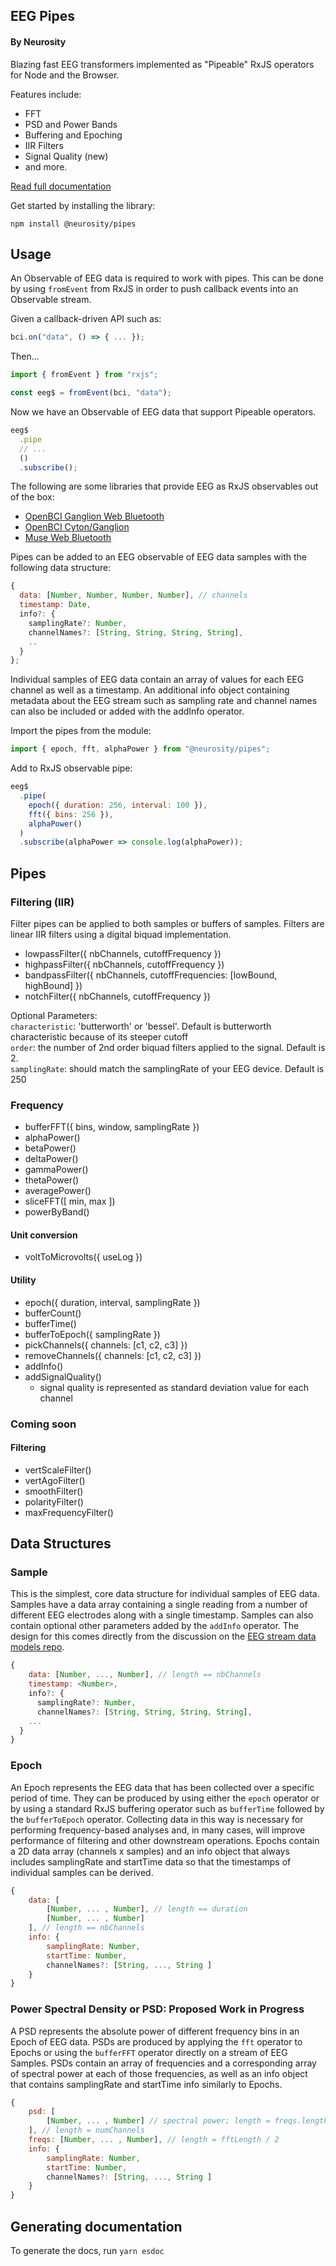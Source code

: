 ## EEG Pipes

#### By Neurosity

Blazing fast EEG transformers implemented as "Pipeable" RxJS operators for Node and the Browser.

Features include:

- FFT
- PSD and Power Bands
- Buffering and Epoching
- IIR Filters
- Signal Quality (new)
- and more.

[Read full documentation](https://neurosity.github.io/eeg-pipes)

Get started by installing the library:

```
npm install @neurosity/pipes
```

## Usage

An Observable of EEG data is required to work with pipes. This can be done by using `fromEvent` from RxJS in order to push callback events into an Observable stream.

Given a callback-driven API such as:

```js
bci.on("data", () => { ... });
```

Then...

```js
import { fromEvent } from "rxjs";

const eeg$ = fromEvent(bci, "data");
```

Now we have an Observable of EEG data that support Pipeable operators.

```js
eeg$
  .pipe
  // ...
  ()
  .subscribe();
```

The following are some libraries that provide EEG as RxJS observables out of the box:

- [OpenBCI Ganglion Web Bluetooth](https://github.com/neurosity/ganglion-ble)
- [OpenBCI Cyton/Ganglion](https://github.com/neurosity/openbci-observable)
- [Muse Web Bluetooth](https://github.com/urish/muse-js)

Pipes can be added to an EEG observable of EEG data samples with the
following data structure:

```js
{
  data: [Number, Number, Number, Number], // channels
  timestamp: Date,
  info?: {
  	samplingRate?: Number,
  	channelNames?: [String, String, String, String],
  	..
  }
};
```

Individual samples of EEG data contain an array of values for each EEG channel as well as a timestamp. An additional info object containing metadata about the EEG stream such as sampling rate and channel names can also be included or added with the addInfo operator.

Import the pipes from the module:

```js
import { epoch, fft, alphaPower } from "@neurosity/pipes";
```

Add to RxJS observable pipe:

```js
eeg$
  .pipe(
    epoch({ duration: 256, interval: 100 }),
    fft({ bins: 256 }),
    alphaPower()
  )
  .subscribe(alphaPower => console.log(alphaPower));
```

## Pipes

### Filtering (IIR)

Filter pipes can be applied to both samples or buffers of samples. Filters are linear IIR filters using a digital biquad implementation.

- lowpassFilter({ nbChannels, cutoffFrequency })
- highpassFilter({ nbChannels, cutoffFrequency })
- bandpassFilter({ nbChannels, cutoffFrequencies: [lowBound, highBound] })
- notchFilter({ nbChannels, cutoffFrequency })

Optional Parameters:  
`characteristic`: 'butterworth' or 'bessel'. Default is butterworth characteristic because of its steeper cutoff  
`order`: the number of 2nd order biquad filters applied to the signal. Default is 2.  
`samplingRate`: should match the samplingRate of your EEG device. Default is 250

### Frequency

- bufferFFT({ bins, window, samplingRate })
- alphaPower()
- betaPower()
- deltaPower()
- gammaPower()
- thetaPower()
- averagePower()
- sliceFFT([ min, max ])
- powerByBand()

#### Unit conversion

- voltToMicrovolts({ useLog })

#### Utility

- epoch({ duration, interval, samplingRate })
- bufferCount()
- bufferTime()
- bufferToEpoch({ samplingRate })
- pickChannels({ channels: [c1, c2, c3] })
- removeChannels({ channels: [c1, c2, c3] })
- addInfo()
- addSignalQuality()
  - signal quality is represented as standard deviation value for each channel

### Coming soon

#### Filtering

- vertScaleFilter()
- vertAgoFilter()
- smoothFilter()
- polarityFilter()
- maxFrequencyFilter()

## Data Structures

### Sample

This is the simplest, core data structure for individual samples of EEG data. Samples have a data array containing a single reading from a number of different EEG electrodes along with a single timestamp. Samples can also contain optional other parameters added by the `addInfo` operator. The design for this comes directly from the discussion on the [EEG stream data models repo](https://github.com/NeuroJS/eeg-stream-data-model/issues/1).

```js
{
    data: [Number, ..., Number], // length == nbChannels
    timestamp: <Number>,
    info?: {
  	  samplingRate?: Number,
  	  channelNames?: [String, String, String, String],
  	...
  }
}
```

### Epoch

An Epoch represents the EEG data that has been collected over a specific period of time. They can be produced by using either the `epoch` operator or by using a standard RxJS buffering operator such as `bufferTime` followed by the `bufferToEpoch` operator. Collecting data in this way is necessary for performing frequency-based analyses and, in many cases, will improve performance of filtering and other downstream operations. Epochs contain a 2D data array (channels x samples) and an info object that always includes samplingRate and startTime data so that the timestamps of individual samples can be derived.

```js
{
    data: [
        [Number, ... , Number], // length == duration
        [Number, ... , Number]
    ], // length == nbChannels
    info: {
        samplingRate: Number,
        startTime: Number,
        channelNames?: [String, ..., String ]
    }
}
```

### Power Spectral Density or PSD: Proposed Work in Progress

A PSD represents the absolute power of different frequency bins in an Epoch of EEG data. PSDs are produced by applying the `fft` operator to Epochs or using the `bufferFFT` operator directly on a stream of EEG Samples. PSDs contain an array of frequencies and a corresponding array of spectral power at each of those frequencies, as well as an info object that contains samplingRate and startTime info similarly to Epochs.

```js
{
    psd: [
        [Number, ... , Number] // spectral power; length = freqs.length
    ], // length = numChannels
    freqs: [Number, ... , Number], // length = fftLength / 2
    info: {
        samplingRate: Number,
        startTime: Number,
        channelNames?: [String, ..., String ]
    }
}
```

## Generating documentation

To generate the docs, run `yarn esdoc`

